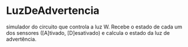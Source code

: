 # LuzDeAdvertencia
 simulador do circuito que controla a luz W. Recebe o estado de cada um dos sensores ([A]tivado, [D]esativado) e calcula o estado da luz de advertência.
